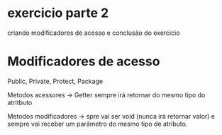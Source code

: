 # exercicio parte 2

criando modificadores de acesso e conclusão do exercicio

# Modificadores de acesso

Public, Private, Protect, Package

Metodos acessores -> Getter sempre irá retornar do mesmo tipo do atritbuto

Metodos modificadores -> spre vai ser void (nunca irá retornar valor) e sempre vai receber um parâmetro do mesmo tipo de atributo.